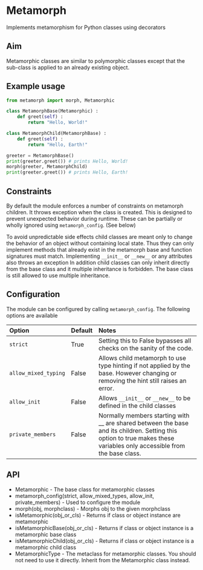 # Metamorph
Implements metamorphism for Python classes using decorators

## Aim
Metamorphic classes are similar to polymorphic classes except that the sub-class is applied to an already existing object. 

## Example usage
```python
from metamorph import morph, Metamorphic

class MetamorphBase(Metamorphic) :
    def greet(self) :
        return "Hello, World!"

class MetamorphChild(MetamorphBase) :
    def greet(self) :
        return "Hello, Earth!"

greeter = MetamorphBase()
print(greeter.greet()) # prints Hello, World!
morph(greeter, MetamorphChild)
print(greeter.greet()) # prints Hello, Earth!
```

## Constraints
By default the module enforces a number of constraints on metamorph children. It throws exception when the class is created. This is designed to prevent unexpected behavior during runtime. These can be partially or wholly ignored using `metamorph_config`. (See below)


To avoid unpredictable side effects child classes are meant only to change the behavior of an object without containing local state. Thus they can only implement methods that already exist in the metamorph base and function signatures must match. Implementing `__init__` or `__new__` or any attributes also throws an exception In addition child classes can only inherit directly from the base class and it multiple inheritance is forbidden. The base class is still allowed to use multiple inheritance.

## Configuration
The module can be configured by calling `metamorph_config`. The following options are available

| Option | Default | Notes |
|:-------|:--------|:------|
| `strict` | True | Setting this to False bypasses all checks on the sanity of the code.
| `allow_mixed_typing` | False | Allows child metamorph to use type hinting if not applied by the base. However changing or removing the hint still raises an error.
| `allow_init` | False | Allows `__init__` or `__new__` to be defined in the child classes
| `private_members` | False | Normally members starting with __ are shared between the base and its children. Setting this option to true makes these variables only accessible from the base class.

## API

* Metamorphic - The base class for metamorphic classes
* metamorph_config(strict, allow_mixed_types, allow_init, private_members) - Used to configure the module
* morph(obj, morphclass) - Morphs obj to the given morphclass
* isMetamorphic(obj_or_cls) - Returns if class or object instance are metamorphic
* isMetamorphicBase(obj_or_cls) - Returns if class or object instance is a metamorphic base class
* isMetamorphicChild(obj_or_cls) - Returns if class or object instance is a metamorphic child class
* MetamorphicType - The metaclass for metamorphic classes. You should not need to use it directly. Inherit from the Metamorphic class instead. 